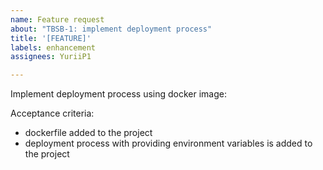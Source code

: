 ```yaml
---
name: Feature request
about: "TBSB-1: implement deployment process"
title: '[FEATURE]'
labels: enhancement
assignees: YuriiP1

---
```


Implement deployment process using docker image:

Acceptance criteria:
- dockerfile added to the project
- deployment process with providing environment  variables is added to the project
